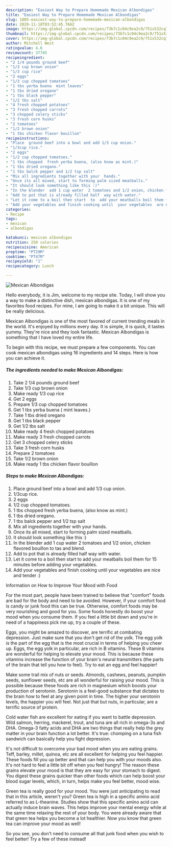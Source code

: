 ```yaml
---
description: "Easiest Way to Prepare Homemade Mexican Albondigas"
title: "Easiest Way to Prepare Homemade Mexican Albondigas"
slug: 1805-easiest-way-to-prepare-homemade-mexican-albondigas
date: 2020-11-18T03:52:45.766Z
image: https://img-global.cpcdn.com/recipes/73b7c1c04c9ea2c9/751x532cq70/mexican-albondigas-recipe-main-photo.jpg
thumbnail: https://img-global.cpcdn.com/recipes/73b7c1c04c9ea2c9/751x532cq70/mexican-albondigas-recipe-main-photo.jpg
cover: https://img-global.cpcdn.com/recipes/73b7c1c04c9ea2c9/751x532cq70/mexican-albondigas-recipe-main-photo.jpg
author: Mitchell West
ratingvalue: 4.6
reviewcount: 37745
recipeingredient:
- "2 1/4 pounds ground beef"
- "1/3 cup brown onion"
- "1/3 cup rice"
- "2 eggs"
- "1/3 cup chopped tomatoes"
- "1 tbs yerba buena  mint leaves"
- "1 tbs dried oregano"
- "1 tbs black pepper"
- "1/2 tbs salt"
- "4 fresh chopped potatoes"
- "3 fresh chopped carrots"
- "3 chopped celery sticks"
- "3 fresh corn husks"
- "2 tomatoes"
- "1/2 brown onion"
- "1 tbs chicken flavor bouillon"
recipeinstructions:
- "Place  ground beef into a bowl and add 1/3 cup onion."
- "1/3cup rice."
- "2 eggs"
- "1/2 cup chopped tomatoes."
- "1 tbs chopped  fresh yerba buena, (also know as mint.)"
- "1 tbs dried oregano."
- "1 tbs balck pepper and 1/2 tsp salt"
- "Mix all ingredients together with your  hands."
- "Once its all mixed, start to forming palm sized meatballs."
- "It should look something like this :)"
- "In the blender  add 1 cup water  2 tomatoes and 1/2 onion, chicken flavored bouillon to tas and blend."
- "Add to pot that is already filled half  way with water."
- "Let it come to a boil then start  to  add your meatballs boil them for 15 minutes  before  adding  your vegetables."
- "Add your vegetables and finish cooking until  your vegetables  are nice  and tender :)"
categories:
- Recipe
tags:
- mexican
- albondigas

katakunci: mexican albondigas 
nutrition: 250 calories
recipecuisine: American
preptime: "PT29M"
cooktime: "PT47M"
recipeyield: "1"
recipecategory: Lunch

---
```



![Mexican Albondigas](https://img-global.cpcdn.com/recipes/73b7c1c04c9ea2c9/751x532cq70/mexican-albondigas-recipe-main-photo.jpg)

Hello everybody, it is Jim, welcome to my recipe site. Today, I will show you a way to make a distinctive dish, mexican albondigas. It is one of my favorites food recipes. For mine, I am going to make it a bit unique. This will be really delicious.



Mexican Albondigas is one of the most favored of current trending meals in the world. It's enjoyed by millions every day. It is simple, it is quick, it tastes yummy. They're nice and they look fantastic. Mexican Albondigas is something that I have loved my entire life.


To begin with this recipe, we must prepare a few components. You can cook mexican albondigas using 16 ingredients and 14 steps. Here is how you can achieve it.

<!--inarticleads1-->

##### The ingredients needed to make Mexican Albondigas:

1. Take 2 1/4 pounds ground beef
1. Take 1/3 cup brown onion
1. Make ready 1/3 cup rice
1. Get 2 eggs
1. Prepare 1/3 cup chopped tomatoes
1. Get 1 tbs yerba buena ( mint leaves.)
1. Take 1 tbs dried oregano
1. Get 1 tbs black pepper
1. Get 1/2 tbs salt
1. Make ready 4 fresh chopped potatoes
1. Make ready 3 fresh chopped carrots
1. Get 3 chopped celery sticks
1. Take 3 fresh corn husks
1. Prepare 2 tomatoes
1. Take 1/2 brown onion
1. Make ready 1 tbs chicken flavor bouillon




<!--inarticleads2-->

##### Steps to make Mexican Albondigas:

1. Place  ground beef into a bowl and add 1/3 cup onion.
1. 1/3cup rice.
1. 2 eggs
1. 1/2 cup chopped tomatoes.
1. 1 tbs chopped  fresh yerba buena, (also know as mint.)
1. 1 tbs dried oregano.
1. 1 tbs balck pepper and 1/2 tsp salt
1. Mix all ingredients together with your  hands.
1. Once its all mixed, start to forming palm sized meatballs.
1. It should look something like this :)
1. In the blender  add 1 cup water  2 tomatoes and 1/2 onion, chicken flavored bouillon to tas and blend.
1. Add to pot that is already filled half  way with water.
1. Let it come to a boil then start  to  add your meatballs boil them for 15 minutes  before  adding  your vegetables.
1. Add your vegetables and finish cooking until  your vegetables  are nice  and tender :)




Information on How to Improve Your Mood with Food


For the most part, people have been trained to believe that "comfort" foods are bad for the body and need to be avoided. However, if your comfort food is candy or junk food this can be true. Otherwise, comfort foods may be very nourishing and good for you. Some foods honestly do boost your mood when you consume them. If you feel a little bit down and you're in need of a happiness pick me up, try a couple of these.

Eggs, you might be amazed to discover, are terrific at combating depression. Just make sure that you don't get rid of the yolk. The egg yolk is the part of the egg that is the most crucial in terms of helping you cheer up. Eggs, the egg yolk in particular, are rich in B vitamins. These B vitamins are wonderful for helping to elevate your mood. This is because these vitamins increase the function of your brain's neural transmitters (the parts of the brain that tell you how to feel). Try to eat an egg and feel happier!

Make some trail mix of nuts or seeds. Almonds, cashews, peanuts, pumpkin seeds, sunflower seeds, etc are all wonderful for raising your mood. This is possible because these foods are rich in magnesium which boosts your production of serotonin. Serotonin is a feel-good substance that dictates to the brain how to feel at any given point in time. The higher your serotonin levels, the happier you will feel. Not just that but nuts, in particular, are a terrific source of protein.

Cold water fish are excellent for eating if you want to battle depression. Wild salmon, herring, mackerel, trout, and tuna are all rich in omega-3s and DHA. Omega-3 fatty acids and DHA are two things that really help the grey matter in your brain function a lot better. It's true: chomping on a tuna fish sandwich can basically help you fight depression. 

It's not difficult to overcome your bad mood when you are eating grains. Teff, barley, millet, quinoa, etc are all excellent for helping you feel happier. These foods fill you up better and that can help you with your moods also. It's not hard to feel a little bit off when you feel hungry! The reason these grains elevate your mood is that they are easy for your stomach to digest. You digest these grains quicker than other foods which can help boost your blood sugar levels, which, in turn, helps make you feel better, mood wise.

Green tea is really good for your mood. You were just anticipating to read that in this article, weren't you? Green tea is high in a specific amino acid referred to as L-theanine. Studies show that this specific amino acid can actually induce brain waves. This helps improve your mental energy while at the same time relaxing the rest of your body. You were already aware that that green tea helps you become a lot healthier. Now you know that green tea can improve your mood as well!

So you see, you don't need to consume all that junk food when you wish to feel better! Try a few of these instead!

